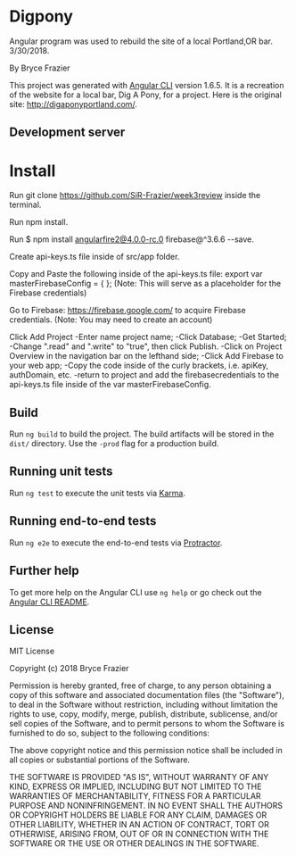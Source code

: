 # Digpony

Angular program was used to rebuild the site of a local Portland,OR bar. 3/30/2018.

By Bryce Frazier

This project was generated with [Angular CLI](https://github.com/angular/angular-cli) version 1.6.5. It is a recreation of the website for a local bar, Dig A Pony, for a project. Here is the original site: http://digaponyportland.com/.

## Development server

<!-- Run `ng serve` for a dev server. Navigate to `http://localhost:4200/`. The app will automatically reload if you change any of the source files. -->

# Install

Run git clone https://github.com/SiR-Frazier/week3review inside the terminal.

Run npm install.

Run $ npm install angularfire2@4.0.0-rc.0 firebase@^3.6.6 --save.

Create api-keys.ts file inside of src/app folder.

Copy and Paste the following inside of the api-keys.ts file:
  export var masterFirebaseConfig = { }; (Note: This will serve as a placeholder for the Firebase credentials)

Go to Firebase: https://firebase.google.com/ to acquire Firebase credentials. (Note: You may need to create an account)

Click Add Project
  -Enter name project name;
  -Click Database;
  -Get Started;
  -Change ".read" and ".write" to "true", then click Publish.
  -Click on Project Overview in the navigation bar on the lefthand side;
  -Click Add Firebase to your web app;
  -Copy the code inside of the curly brackets, i.e. apiKey, authDomain, etc.
  -return to project and add the firebasecredentials to the api-keys.ts file inside of the var masterFirebaseConfig.

<!-- ## Code scaffolding

Run `ng generate component component-name` to generate a new component. You can also use `ng generate directive|pipe|service|class|guard|interface|enum|module`. -->

## Build

Run `ng build` to build the project. The build artifacts will be stored in the `dist/` directory. Use the `-prod` flag for a production build.

## Running unit tests

Run `ng test` to execute the unit tests via [Karma](https://karma-runner.github.io).

## Running end-to-end tests

Run `ng e2e` to execute the end-to-end tests via [Protractor](http://www.protractortest.org/).

## Further help

To get more help on the Angular CLI use `ng help` or go check out the [Angular CLI README](https://github.com/angular/angular-cli/blob/master/README.md).

## License

MIT License

Copyright (c) 2018 Bryce Frazier

Permission is hereby granted, free of charge, to any person obtaining a copy of this software and associated documentation files (the "Software"), to deal in the Software without restriction, including without limitation the rights to use, copy, modify, merge, publish, distribute, sublicense, and/or sell copies of the Software, and to permit persons to whom the Software is furnished to do so, subject to the following conditions:

The above copyright notice and this permission notice shall be included in all copies or substantial portions of the Software.

THE SOFTWARE IS PROVIDED "AS IS", WITHOUT WARRANTY OF ANY KIND, EXPRESS OR IMPLIED, INCLUDING BUT NOT LIMITED TO THE WARRANTIES OF MERCHANTABILITY, FITNESS FOR A PARTICULAR PURPOSE AND NONINFRINGEMENT. IN NO EVENT SHALL THE AUTHORS OR COPYRIGHT HOLDERS BE LIABLE FOR ANY CLAIM, DAMAGES OR OTHER LIABILITY, WHETHER IN AN ACTION OF CONTRACT, TORT OR OTHERWISE, ARISING FROM, OUT OF OR IN CONNECTION WITH THE SOFTWARE OR THE USE OR OTHER DEALINGS IN THE SOFTWARE.
